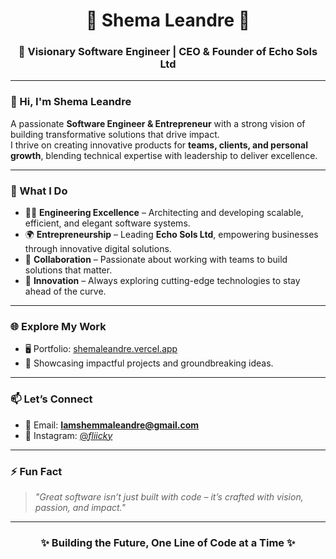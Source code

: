 <h1 align="center">🌟 Shema Leandre 🌟</h1>
<h3 align="center">🚀 Visionary Software Engineer | CEO & Founder of Echo Sols Ltd</h3>

---

### 👋 Hi, I'm Shema Leandre  
A passionate **Software Engineer & Entrepreneur** with a strong vision of building transformative solutions that drive impact.  
I thrive on creating innovative products for **teams, clients, and personal growth**, blending technical expertise with leadership to deliver excellence.

---

### 💼 What I Do
- 👨‍💻 **Engineering Excellence** – Architecting and developing scalable, efficient, and elegant software systems.  
- 🌍 **Entrepreneurship** – Leading **Echo Sols Ltd**, empowering businesses through innovative digital solutions.  
- 🤝 **Collaboration** – Passionate about working with teams to build solutions that matter.  
- 🚀 **Innovation** – Always exploring cutting-edge technologies to stay ahead of the curve.  

---

### 🌐 Explore My Work
- 🖥️ Portfolio: [shemaleandre.vercel.app](https://shemaleandre.vercel.app)  
- 🌟 Showcasing impactful projects and groundbreaking ideas.  

---

### 📫 Let’s Connect
- 📧 Email: **Iamshemmaleandre@gmail.com**  
- 📸 Instagram: [@_fliicky_](https://www.instagram.com/_fliicky_/)  

---

### ⚡ Fun Fact  
> *"Great software isn’t just built with code – it’s crafted with vision, passion, and impact."*  

---

<h3 align="center">✨ Building the Future, One Line of Code at a Time ✨</h3>





